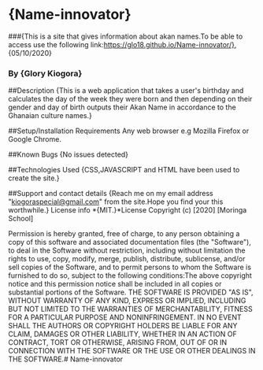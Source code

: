 # {Name-innovator}
###{This is a site that gives information about akan names.To be able to access use the following link:https://glo18.github.io/Name-innovator/},
{05/10/2020}
### By {Glory Kiogora}

##Description
{This is a web application that takes a user's birthday and calculates the day of the week they were born and then depending on their gender and day of birth outputs their Akan Name in accordance to the Ghanaian culture names.}

##Setup/Installation Requirements
Any web browser e.g Mozilla Firefox or Google Chrome.

##Known Bugs {No issues detected}

##Technologies Used 
{CSS,JAVASCRIPT and HTML have been used to create the site.}

##Support and contact details {Reach me on my email address "kiogoraspecial@gmail.com" from the site.Hope you find your this worthwhile.} License info *{MIT.}*License Copyright (c) [2020] [Moringa School]

Permission is hereby granted, free of charge, to any person obtaining a copy of this software and associated documentation files (the "Software"), to deal in the Software without restriction, including without limitation the rights to use, copy, modify, merge, publish, distribute, sublicense, and/or sell copies of the Software, and to permit persons to whom the Software is furnished to do so, subject to the following conditions:The above copyright notice and this permission notice shall be included in all copies or substantial portions of the Software. THE SOFTWARE IS PROVIDED "AS IS", WITHOUT WARRANTY OF ANY KIND, EXPRESS OR IMPLIED, INCLUDING BUT NOT LIMITED TO THE WARRANTIES OF MERCHANTABILITY, FITNESS FOR A PARTICULAR PURPOSE AND NONINFRINGEMENT. IN NO EVENT SHALL THE AUTHORS OR COPYRIGHT HOLDERS BE LIABLE FOR ANY CLAIM, DAMAGES OR OTHER LIABILITY, WHETHER IN AN ACTION OF CONTRACT, TORT OR OTHERWISE, ARISING FROM, OUT OF OR IN CONNECTION WITH THE SOFTWARE OR THE USE OR OTHER DEALINGS IN THE SOFTWARE.# Name-innovator
